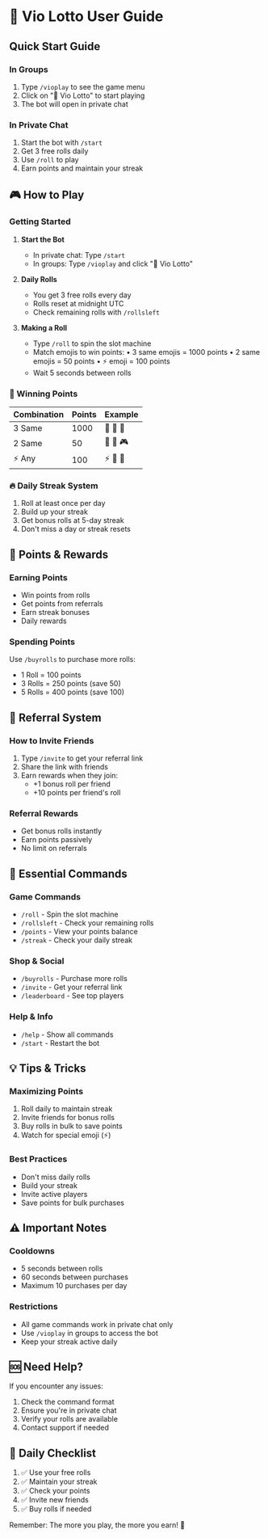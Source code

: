 # 🎰 Vio Lotto User Guide

## Quick Start Guide

### In Groups
1. Type `/vioplay` to see the game menu
2. Click on "🎰 Vio Lotto" to start playing
3. The bot will open in private chat

### In Private Chat
1. Start the bot with `/start`
2. Get 3 free rolls daily
3. Use `/roll` to play
4. Earn points and maintain your streak

## 🎮 How to Play

### Getting Started
1. **Start the Bot**
   - In private chat: Type `/start`
   - In groups: Type `/vioplay` and click "🎰 Vio Lotto"

2. **Daily Rolls**
   - You get 3 free rolls every day
   - Rolls reset at midnight UTC
   - Check remaining rolls with `/rollsleft`

3. **Making a Roll**
   - Type `/roll` to spin the slot machine
   - Match emojis to win points:
     • 3 same emojis = 1000 points
     • 2 same emojis = 50 points
     • ⚡ emoji = 100 points
   - Wait 5 seconds between rolls

### 🎯 Winning Points

| Combination | Points | Example |
|------------|---------|---------|
| 3 Same | 1000 | 🎰 🎰 🎰 |
| 2 Same | 50 | 🎲 🎲 🎮 |
| ⚡ Any | 100 | ⚡ 🎯 🎨 |

### 🔥 Daily Streak System
1. Roll at least once per day
2. Build up your streak
3. Get bonus rolls at 5-day streak
4. Don't miss a day or streak resets

## 💎 Points & Rewards

### Earning Points
- Win points from rolls
- Get points from referrals
- Earn streak bonuses
- Daily rewards

### Spending Points
Use `/buyrolls` to purchase more rolls:
- 1 Roll = 100 points
- 3 Rolls = 250 points (save 50)
- 5 Rolls = 400 points (save 100)

## 👥 Referral System

### How to Invite Friends
1. Type `/invite` to get your referral link
2. Share the link with friends
3. Earn rewards when they join:
   - +1 bonus roll per friend
   - +10 points per friend's roll

### Referral Rewards
- Get bonus rolls instantly
- Earn points passively
- No limit on referrals

## 📱 Essential Commands

### Game Commands
- `/roll` - Spin the slot machine
- `/rollsleft` - Check your remaining rolls
- `/points` - View your points balance
- `/streak` - Check your daily streak

### Shop & Social
- `/buyrolls` - Purchase more rolls
- `/invite` - Get your referral link
- `/leaderboard` - See top players

### Help & Info
- `/help` - Show all commands
- `/start` - Restart the bot

## 💡 Tips & Tricks

### Maximizing Points
1. Roll daily to maintain streak
2. Invite friends for bonus rolls
3. Buy rolls in bulk to save points
4. Watch for special emoji (⚡)

### Best Practices
- Don't miss daily rolls
- Build your streak
- Invite active players
- Save points for bulk purchases

## ⚠️ Important Notes

### Cooldowns
- 5 seconds between rolls
- 60 seconds between purchases
- Maximum 10 purchases per day

### Restrictions
- All game commands work in private chat only
- Use `/vioplay` in groups to access the bot
- Keep your streak active daily

## 🆘 Need Help?

If you encounter any issues:
1. Check the command format
2. Ensure you're in private chat
3. Verify your rolls are available
4. Contact support if needed

## 🎁 Daily Checklist

1. ✅ Use your free rolls
2. ✅ Maintain your streak
3. ✅ Check your points
4. ✅ Invite new friends
5. ✅ Buy rolls if needed

Remember: The more you play, the more you earn! 🎰 